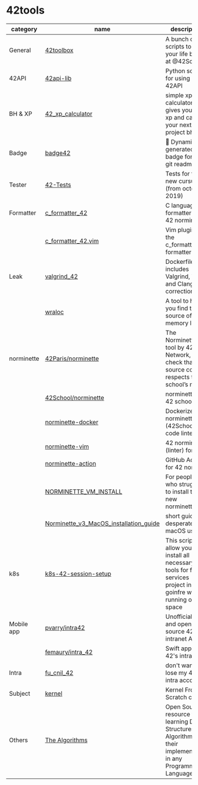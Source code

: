 # 42tools

| category   | name                                                                                                           | description                                                                                                          |
|------------|----------------------------------------------------------------------------------------------------------------|----------------------------------------------------------------------------------------------------------------------|
| General    | [42toolbox](https://github.com/alexandregv/42toolbox)                                                          | A bunch of scripts to make your life better at @42School                                                             |
| 42API      | [42api-lib](https://github.com/hivehelsinki/42api-lib)                                                         | Python script for using 42API                                                                                        |
| BH & XP    | [42_xp_calculator](https://github.com/cldidier/42_xp_calculator)                                               | simple xp calculator that gives you your xp and calc your next project bh gain                                       |
| Badge      | [badge42](https://github.com/JaeSeoKim/badge42)                                                                | 🚀 Dynamically generated 42 badge for your git readmes.                                                              |
| Tester     | [42-Tests](https://github.com/Kwevan/42-Tests)                                                                 | Tests for the new cursus (from october 2019)                                                                         |
| Formatter  | [c_formatter_42](https://github.com/dawnbeen/c_formatter_42)                                                   | C language formatter for 42 norminette                                                                               |
|            | [c_formatter_42.vim](https://github.com/cacharle/c_formatter_42.vim)                                           | Vim plugin for the c_formatter_42 formatter                                                                          |
| Leak       | [valgrind_42](https://github.com/grouville/valgrind_42)                                                        | Dockerfile that includes Valgrind, Vim and Clang for corrections                                                     |
|            | [wraloc](https://github.com/lorenuars19/wraloc)                                                                | A tool to help you find the source of your memory leaks.                                                             |
| norminette | [42Paris/norminette](https://github.com/42Paris/norminette)                                                    | The Norminette is a tool by 42 Network, to check that the source code respects the school’s norm.                    |
|            | [42School/norminette](https://github.com/42School/norminette)                                                  | norminette for 42 schools                                                                                            |
|            | [norminette-docker](https://github.com/alexandregv/norminette-docker)                                          | Dockerized norminette (42School's code linter)                                                                       |
|            | [norminette-vim](https://github.com/alexandregv/norminette-vim)                                                | 42 norminette (linter) for vim                                                                                       |
|            | [norminette-action](https://github.com/alexandregv/norminette-action)                                          | GitHub Action for 42 norm                                                                                            |
|            | [NORMINETTE_VM_INSTALL](https://github.com/Mazoise/NORMINETTE_VM_INSTALL)                                      | For people who struggle to install the new norminette                                                                |
|            | [Norminette_v3_MacOS_installation_guide](https://github.com/ftputGuigz/Norminette_v3_MacOS_installation_guide) | short guide for desperate macOS users                                                                                |
| k8s        | [k8s-42-session-setup](https://github.com/f0rkr/k8s-42-session-setup)                                          | This script allow you to install all necessary tools for ft-services project in goinfre without running out of space |
| Mobile app | [pvarry/intra42](https://github.com/pvarry/intra42)                                                            | Unofficial, free and open-source 42's intranet App.                                                                  |
|            | [femaury/intra_42](https://github.com/femaury/intra_42)                                                        | Swift app for 42's intranet                                                                                          |
| Intra      | [fu_cnil_42](https://github.com/jgengo/fu_cnil_42)                                                             | don't want to lose my 42 intra account                                                                               |
| Subject    | [kernel](https://github.com/42Workgroup/kernel)                                                                | Kernel From Scratch course                                                                                           |
| Others     | [The Algorithms](https://github.com/TheAlgorithms)                                                             | Open Source resource for learning Data Structures & Algorithms and their implementation in any Programming Language  |
